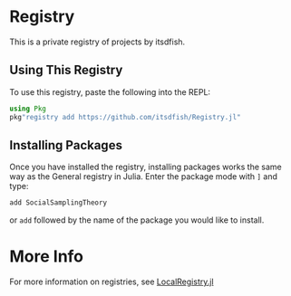 # Registry

This is a private registry of projects by itsdfish.

## Using This Registry

To use this registry, paste the following into the REPL:

```julia
using Pkg
pkg"registry add https://github.com/itsdfish/Registry.jl"
```

## Installing Packages

Once you have installed the registry, installing packages works the same way as the General registry in Julia. Enter the package mode with `]` and type:

```julia
add SocialSamplingTheory
```
or `add` followed by the name of the package you would like to install. 

# More Info

For more information on registries, see [LocalRegistry.jl](https://github.com/GunnarFarneback/LocalRegistry.jl)